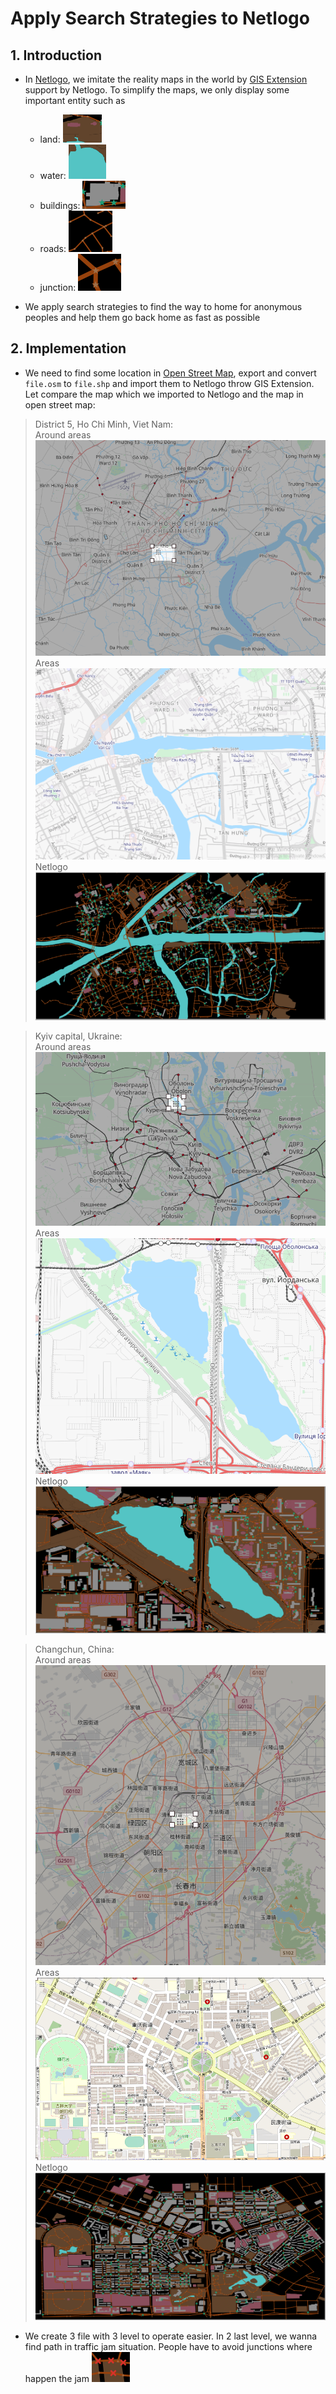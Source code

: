 # Apply Search Strategies to Netlogo

## 1. Introduction

- In [Netlogo](https://ccl.northwestern.edu/netlogo), we imitate the reality maps in the world by [GIS Extension](https://github.com/NetLogo/GIS-Extension) support by Netlogo. 
To simplify the maps, we only display some important entity such as 
    - land: ![](map_key/land.PNG)
    - water: ![](map_key/water.PNG)
    - buildings: ![](map_key/building.PNG)
    - roads: ![](map_key/road.PNG)
    - junction: ![](map_key/junction.PNG) 

- We apply search strategies to find the way to home for anonymous peoples and help them go back home as fast as possible


## 2. Implementation

- We need to find some location in [Open Street Map](https://openstreetmap.org), export and convert `file.osm` to `file.shp` and import them to Netlogo throw GIS Extension. Let compare the map which we imported to Netlogo and the map in open street map:

> District 5, Ho Chi Minh, Viet Nam: <br>
Around areas
![](map_from_satelite/HCM_District7_VietNam.png)
Areas
![](map_from_satelite/HCM_District7_VietNam_detail.png)
Netlogo
![](map_from_satelite/HCM_District7_VietNam_gis.png)

> Kyiv capital, Ukraine: <br>
Around areas
![](map_from_satelite/Kyiv_Ukraine.png)
Areas
![](map_from_satelite/Kyiv_Ukraine_detail.png)
Netlogo
![](map_from_satelite/Kyiv_Ukraine_gis.png)

> Changchun, China: <br>
Around areas
![](map_from_satelite/Changchun_China.png)
Areas
![](map_from_satelite/Changchun_China_detail.png)
Netlogo
![](map_from_satelite/Changchun_China_gis.png)


- We create 3 file with 3 level to operate easier. In 2 last level, we wanna find path in traffic jam situation. People have to avoid junctions where happen the jam ![](map_key/jam.PNG)




